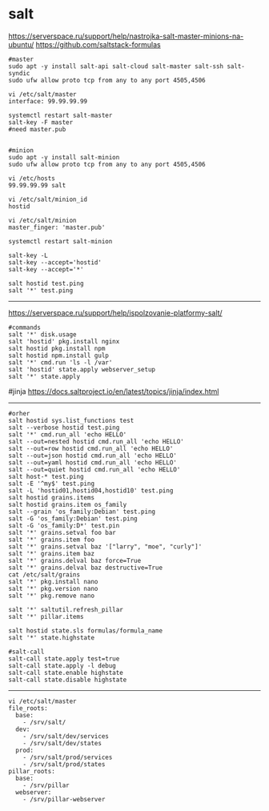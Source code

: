 # salt

https://serverspace.ru/support/help/nastrojka-salt-master-minions-na-ubuntu/
https://github.com/saltstack-formulas

```
#master
sudo apt -y install salt-api salt-cloud salt-master salt-ssh salt-syndic
sudo ufw allow proto tcp from any to any port 4505,4506

vi /etc/salt/master
interface: 99.99.99.99

systemctl restart salt-master
salt-key -F master
#need master.pub


#minion
sudo apt -y install salt-minion
sudo ufw allow proto tcp from any to any port 4505,4506

vi /etc/hosts
99.99.99.99 salt

vi /etc/salt/minion_id
hostid
	
vi /etc/salt/minion
master_finger: 'master.pub'

systemctl restart salt-minion

salt-key -L
salt-key --accept='hostid'
salt-key --accept='*'

salt hostid test.ping
salt '*' test.ping
```
_____________________________________________________________________________

https://serverspace.ru/support/help/ispolzovanie-platformy-salt/
```
#commands
salt '*' disk.usage
salt 'hostid' pkg.install nginx
salt hostid pkg.install npm
salt hostid npm.install gulp
salt '*' cmd.run 'ls -l /var'
salt 'hostid' state.apply webserver_setup
salt '*' state.apply
```
#jinja
https://docs.saltproject.io/en/latest/topics/jinja/index.html

_____________________________________________________________________________

```
#orher
salt hostid sys.list_functions test
salt --verbose hostid test.ping
salt '*' cmd.run_all 'echo HELLO'
salt --out=nested hostid cmd.run_all 'echo HELLO'
salt --out=row hostid cmd.run_all 'echo HELLO'
salt --out=json hostid cmd.run_all 'echo HELLO'
salt --out=yaml hostid cmd.run_all 'echo HELLO'
salt --out=quiet hostid cmd.run_all 'echo HELLO'
salt host-* test.ping
salt -E '^my$' test.ping
salt -L 'hostid01,hostid04,hostid10' test.ping
salt hostid grains.items
salt hostid grains.item os_family
salt --grain 'os_family:Debian' test.ping
salt -G 'os_family:Debian' test.ping
salt -G 'os_family:D*' test.pin
salt '*' grains.setval foo bar
salt '*' grains.item foo
salt '*' grains.setval baz '["larry", "moe", "curly"]'
salt '*' grains.item baz
salt '*' grains.delval baz force=True
salt '*' grains.delval baz destructive=True
cat /etc/salt/grains
salt '*' pkg.install nano
salt '*' pkg.version nano
salt '*' pkg.remove nano

salt '*' saltutil.refresh_pillar
salt '*' pillar.items

salt hostid state.sls formulas/formula_name
salt '*' state.highstate
```

```
#salt-call
salt-call state.apply test=true
salt-call state.apply -l debug
salt-call state.enable highstate
salt-call state.disable highstate
```
_____________________________________________________________________________

```
vi /etc/salt/master
file_roots:
  base:
    - /srv/salt/
  dev:
    - /srv/salt/dev/services
    - /srv/salt/dev/states
  prod:
    - /srv/salt/prod/services
    - /srv/salt/prod/states
pillar_roots:
  base:
    - /srv/pillar
  webserver:
    - /srv/pillar-webserver

```
